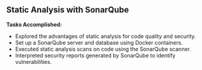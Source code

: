 ## Static Analysis with SonarQube

**Tasks Accomplished:**

* Explored the advantages of static analysis for code quality and security.
* Set up a SonarQube server and database using Docker containers.
* Executed static analysis scans on code using the SonarQube scanner.
* Interpreted security reports generated by SonarQube to identify vulnerabilities.
